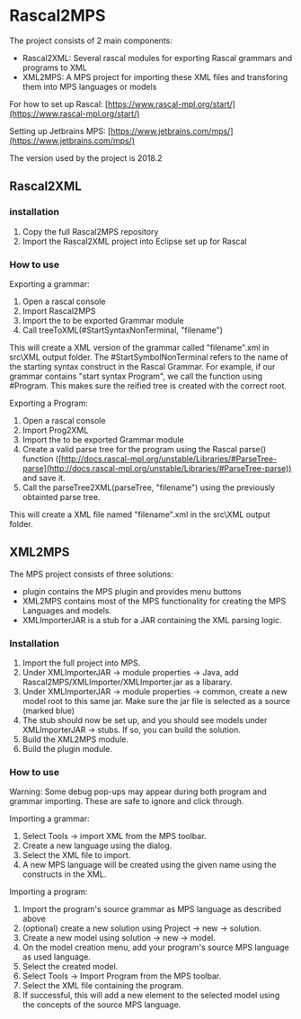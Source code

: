 # Rascal2MPS

The project consists of 2 main components: 

 - Rascal2XML: Several rascal modules for exporting Rascal grammars and programs to XML
 - XML2MPS: A MPS project for importing these XML files and transforing them into MPS languages or models

For how to set up Rascal:
[https://www.rascal-mpl.org/start/](https://www.rascal-mpl.org/start/)

Setting up Jetbrains MPS:
[https://www.jetbrains.com/mps/](https://www.jetbrains.com/mps/)

The version used by the project is 2018.2


## Rascal2XML

### installation

 1. Copy the full Rascal2MPS repository
 2. Import the Rascal2XML project into Eclipse set up for Rascal
 
 ### How to use
Exporting a grammar:
 1. Open a rascal console
 2. Import Rascal2MPS
 3. Import the to be exported Grammar module
 4. Call treeToXML(#StartSyntaxNonTerminal, "filename")
 
 This will create a XML version of the grammar called "filename".xml in src\XML output folder.
 The #StartSymbolNonTerminal refers to the name of the starting syntax construct in the Rascal Grammar. For example, if our grammar contains "start syntax Program", we call the function using #Program. This makes sure the reified tree is created with the correct root.


Exporting a Program:
 1. Open a rascal console
 2. Import Prog2XML
 3. Import the to be exported Grammar module
 4. Create a valid parse tree for the program using the Rascal parse() function ([http://docs.rascal-mpl.org/unstable/Libraries/#ParseTree-parse](http://docs.rascal-mpl.org/unstable/Libraries/#ParseTree-parse)) and save it.
 5. Call the parseTree2XML(parseTree, "filename") using the previously obtainted parse tree. 

This will create a XML file named "filename".xml in the src\XML output folder.
 
## XML2MPS

The MPS project consists of three solutions: 

 - plugin contains the MPS plugin and provides menu buttons
 - XML2MPS contains most of the MPS functionality for creating the MPS Languages and models. 
 - XMLImporterJAR is a stub for a JAR containing the XML parsing logic. 

### Installation

 1. Import the full project into MPS.
 2. Under XMLImporterJAR -> module properties -> Java, add Rascal2MPS/XMLImporter/XMLImporter.jar as a libarary. 
 3. Under XMLImporterJAR -> module properties -> common, create a new model root to this same jar. Make sure the jar file is selected as a source (marked blue)
 4. The stub should now be set up, and you should see models under XMLImporterJAR -> stubs. If so, you can build the solution.
 5. Build the XML2MPS module.
 6. Build the plugin module.

### How to use

Warning: Some debug pop-ups may appear during both program and grammar importing. These are safe to ignore and click through.

Importing a grammar:
 1. Select Tools -> import XML from the MPS toolbar.
 2. Create a new language using the dialog.
 3. Select the XML file to import.
 4. A new MPS language will be created using the given name using the constructs in the XML.
 
 Importing a program:

1. Import the program's source grammar as MPS language as described
    above
2. (optional) create a new solution using Project -> new -> solution.
3. Create a new model using  solution -> new -> model.
4. On the model creation menu, add your program's source MPS language as used language.
5.	Select the created model.
6.	Select Tools -> Import Program from the MPS toolbar.
7.	Select the XML file containing the program.
8.	If successful, this will add a new element to the selected model using the concepts of the source MPS language.

